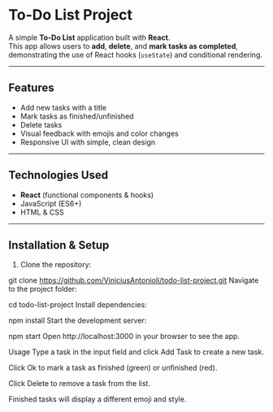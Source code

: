 # To-Do List Project

A simple **To-Do List** application built with **React**.  
This app allows users to **add**, **delete**, and **mark tasks as completed**, demonstrating the use of React hooks (`useState`) and conditional rendering.

---

## Features

- Add new tasks with a title
- Mark tasks as finished/unfinished
- Delete tasks
- Visual feedback with emojis and color changes
- Responsive UI with simple, clean design

---

## Technologies Used

- **React** (functional components & hooks)
- JavaScript (ES6+)
- HTML & CSS

---

## Installation & Setup

1. Clone the repository:

git clone https://github.com/ViniciusAntonioli/todo-list-project.git
Navigate to the project folder:


cd todo-list-project
Install dependencies:


npm install
Start the development server:

npm start
Open http://localhost:3000 in your browser to see the app.

Usage
Type a task in the input field and click Add Task to create a new task.

Click Ok to mark a task as finished (green) or unfinished (red).

Click Delete to remove a task from the list.

Finished tasks will display a different emoji and style.

